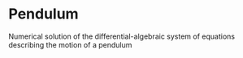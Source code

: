 # Pendulum
Numerical solution of the differential-algebraic system of equations describing the motion of a pendulum
